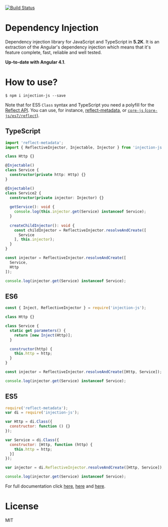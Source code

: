 [![Build Status](https://travis-ci.org/mgechev/injection-js.svg?branch=master)](https://travis-ci.org/mgechev/injection-js)

# Dependency Injection

Dependency injection library for JavaScript and TypeScript in **5.2K**. It is an extraction of the Angular's dependency injection which means that it's feature complete, fast, reliable and well tested.

**Up-to-date with Angular 4.1**.

# How to use?

```
$ npm i injection-js --save
```

Note that for ES5 `Class` syntax and TypeScript you need a polyfill for the [Reflect API](http://www.ecma-international.org/ecma-262/6.0/#sec-reflection). You can use, for instance, [reflect-metadata](https://www.npmjs.com/package/reflect-metadata), or [`core-js` (`core-js/es7/reflect`)](https://www.npmjs.com/package/core-js).

## TypeScript

```ts
import 'reflect-metadata';
import { ReflectiveInjector, Injectable, Injector } from 'injection-js';

class Http {}

@Injectable()
class Service {
  constructor(private http: Http) {}
}

@Injectable()
class Service2 {
  constructor(private injector: Injector) {}
  
  getService(): void {
    console.log(this.injector.get(Service) instanceof Service);
  }
  
  createChildInjector(): void {
    const childInjector = ReflectiveInjector.resolveAndCreate([
      Service
    ], this.injector);
  }
}

const injector = ReflectiveInjector.resolveAndCreate([
  Service,
  Http
]);

console.log(injector.get(Service) instanceof Service);
```

## ES6

```js
const { Inject, ReflectiveInjector } = require('injection-js');

class Http {}

class Service {
  static get parameters() {
    return [new Inject(Http)];
  }

  constructor(http) {
    this.http = http;
  }
}

const injector = ReflectiveInjector.resolveAndCreate([Http, Service]);

console.log(injector.get(Service) instanceof Service);
```

## ES5

```js
require('reflect-metadata');
var di = require('injection-js');

var Http = di.Class({
  constructor: function () {}
});

var Service = di.Class({
  constructor: [Http, function (http) {
    this.http = http;
  }]
});

var injector = di.ReflectiveInjector.resolveAndCreate([Http, Service]);

console.log(injector.get(Service) instanceof Service);
```

For full documentation click [here](https://angular.io/docs/ts/latest/guide/dependency-injection.html), [here](https://angular.io/docs/ts/latest/cookbook/dependency-injection.html) and [here](https://angular.io/docs/ts/latest/cookbook/ts-to-js.html#!#dependency-injection).

# License

MIT

